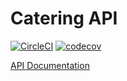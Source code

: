 # Catering API
[![CircleCI](https://circleci.com/gh/java-catering/Back-End.svg?style=svg)](https://circleci.com/gh/java-catering/Back-End)
[![codecov](https://codecov.io/gh/java-catering/Back-End/branch/master/graph/badge.svg)](https://codecov.io/gh/java-catering/Back-End)

[API Documentation](https://evening-garden-12917.herokuapp.com/swagger-ui.html)

